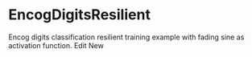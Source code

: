 # EncogDigitsResilient
Encog digits classification resilient training example with fading sine as activation function. Edit New 
